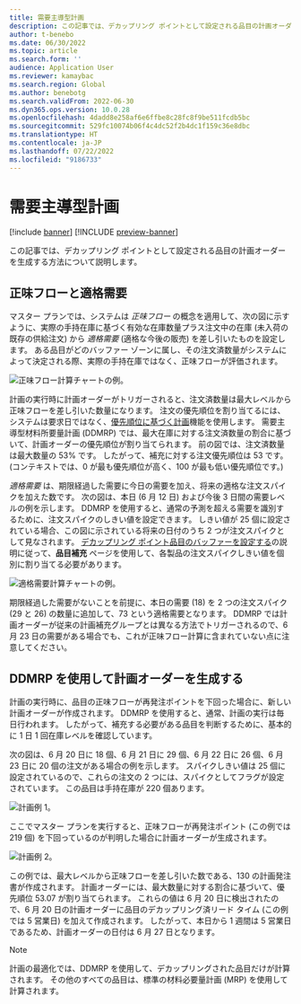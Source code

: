 ```yaml
---
title: 需要主導型計画
description: この記事では、デカップリング ポイントとして設定される品目の計画オーダーを生成する方法について説明します。
author: t-benebo
ms.date: 06/30/2022
ms.topic: article
ms.search.form: ''
audience: Application User
ms.reviewer: kamaybac
ms.search.region: Global
ms.author: benebotg
ms.search.validFrom: 2022-06-30
ms.dyn365.ops.version: 10.0.28
ms.openlocfilehash: 4dadd8e258af6e6ffbe8c28fc8f9be511fcdb5bc
ms.sourcegitcommit: 529fc10074b06f4c4dc52f2b4dc1f159c36e8dbc
ms.translationtype: HT
ms.contentlocale: ja-JP
ms.lasthandoff: 07/22/2022
ms.locfileid: "9186733"
---
```

# <a name="demand-driven-planning"></a>需要主導型計画

[!include [banner](../../includes/banner.md)]
[!INCLUDE [preview-banner](../../includes/preview-banner.md)]

この記事では、デカップリング ポイントとして設定される品目の計画オーダーを生成する方法について説明します。

## <a name="net-flow-and-qualified-demand"></a>正味フローと適格需要

マスター プランでは、システムは *正味フロー* の概念を適用して、次の図に示すように、実際の手持在庫に基づく有効な在庫数量プラス注文中の在庫 (未入荷の既存の供給注文) から *適格需要* (適格な今後の販売) を差し引いたものを設定します。 ある品目がどのバッファー ゾーンに属し、その注文済数量がシステムによって決定される際、実際の手持在庫ではなく、正味フローが評価されます。

![正味フロー計算チャートの例。](media/ddmrp-net-flow-example.png "正味フロー計算チャートの例")

計画の実行時に計画オーダーがトリガーされると、注文済数量は最大レベルから正味フローを差し引いた数量になります。 注文の優先順位を割り当てるには、システムは要求日ではなく、[優先順位に基づく計画](priority-based-planning.md)機能を使用します。 需要主導型材料所要量計画 (DDMRP) では、最大在庫に対する注文済数量の割合に基づいて、計画オーダーの優先順位が割り当てられます。 前の図では、注文済数量は最大数量の 53% です。 したがって、補充に対する注文優先順位は 53 です。 (コンテキストでは、0 が最も優先順位が高く、100 が最も低い優先順位です。)

*適格需要* は、期限経過した需要に今日の需要を加え、将来の適格な注文スパイクを加えた数です。 次の図は、本日 (6 月 12 日) および今後 3 日間の需要レベルの例を示します。 DDMRP を使用すると、通常の予測を超える需要を識別するために、注文スパイクのしきい値を設定できます。 しきい値が 25 個に設定されている場合、この図に示されている将来の日付のうち 2 つが注文スパイクとして見なされます。 [デカップリング ポイント品目のバッファーを設定する](ddmrp-buffer-profile-and-levels.md#set-up-buffers)の説明に従って、**品目補充** ページを使用して、各製品の注文スパイクしきい値を個別に割り当てる必要があります。

![適格需要計算チャートの例。](media/ddmrp-net-qualified-demand-example.png "適格需要計算チャートの例")

期限経過した需要がないことを前提に、本日の需要 (18) を 2 つの注文スパイク (29 と 26) の数量に追加して、73 という適格需要となります。 DDMRP では計画オーダーが従来の計画補充グループとは異なる方法でトリガーされるので、6 月 23 日の需要がある場合でも、これが正味フロー計算に含まれていない点に注意してください。

## <a name="generating-planned-orders-with-ddmrp"></a>DDMRP を使用して計画オーダーを生成する

計画の実行時に、品目の正味フローが再発注ポイントを下回った場合に、新しい計画オーダーが作成されます。 DDMRP を使用すると、通常、計画の実行は毎日行われます。 したがって、補充する必要がある品目を判断するために、基本的に 1 日 1 回在庫レベルを確認しています。

次の図は、6 月 20 日に 18 個、6 月 21 日に 29 個、6 月 22 日に 26 個、6 月 23 日に 20 個の注文がある場合の例を示します。 スパイクしきい値は 25 個に設定されているので、これらの注文の 2 つには、スパイクとしてフラグが設定されています。 この品目は手持在庫が 220 個あります。

![計画例 1。](media/ddmrp-planning-example-1.png "計画例 1")

ここでマスター プランを実行すると、正味フローが再発注ポイント (この例では 219 個) を下回っているのが判明した場合に計画オーダーが生成されます。

![計画例 2。](media/ddmrp-planning-example-2.png "計画例 2")

この例では、最大レベルから正味フローを差し引いた数である、130 の計画発注書が作成されます。 計画オーダーには、最大数量に対する割合に基づいて、優先順位 53.07 が割り当てられます。 これらの値は 6 月 20 日に検出されたので、6 月 20 日の計画オーダーに品目のデカップリング済リード タイム (この例では 5 営業日) を加えて作成されます。 したがって、本日から 1 週間は 5 営業日であるため、計画オーダーの日付は 6 月 27 日となります。

> [!NOTE]
> 計画の最適化では、DDMRP を使用して、デカップリングされた品目だけが計算されます。 その他のすべての品目は、標準の材料必要量計画 (MRP) を使用して計算されます。
